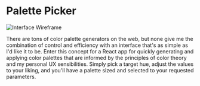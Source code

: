 # Palette Picker

![Interface Wireframe](https://user-images.githubusercontent.com/563233/80646587-e0e6d700-8a21-11ea-8c51-27315b20b6c6.png)

There are tons of color palette generators on the web, but none give me the combination of control and efficiency with an interface that's as simple as I'd like it to be. Enter this concept for a React app for quickly generating and applying color palettes that are informed by the principles of color theory and my personal UX sensibilities. Simply pick a target hue, adjust the values to your liking, and you'll have a palette sized and selected to your requested parameters.

